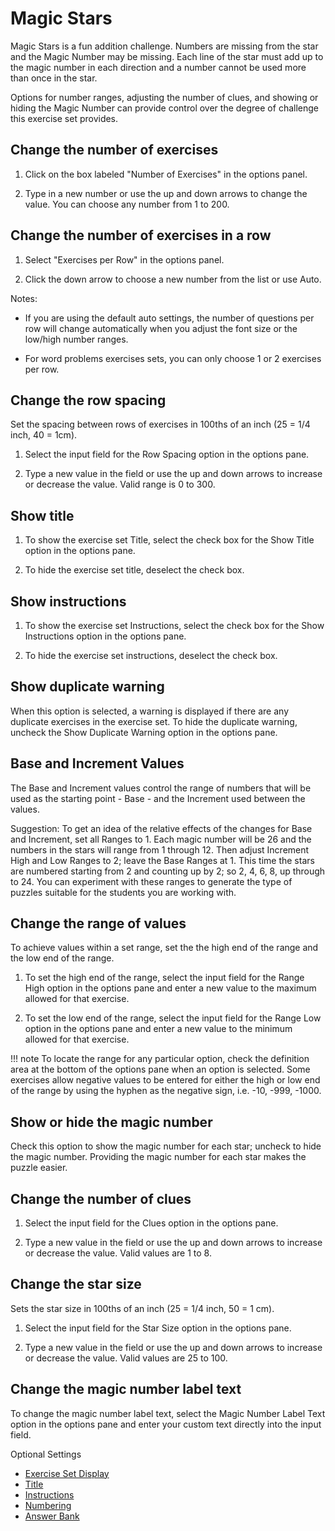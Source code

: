 # Magic Stars

Magic Stars is a fun addition challenge. Numbers are missing from the star and the Magic Number may be missing. Each line of the star must add up to the magic number in each direction and a number cannot be used more than once in the star.

Options for number ranges, adjusting the number of clues, and showing or hiding the Magic Number can provide control over the degree of challenge this exercise set provides.

## Change the number of exercises

1. Click on the box labeled "Number of Exercises" in the options panel.

2. Type in a new number or use the up and down arrows to change the value. You can choose any number from 1 to 200.

## Change the number of exercises in a row

1. Select "Exercises per Row" in the options panel.

2. Click the down arrow to choose a new number from the list or use Auto.

Notes:

- If you are using the default auto settings, the number of questions per row will change automatically when you adjust the font size or the low/high number ranges.

- For word problems exercises sets, you can only choose 1 or 2 exercises per row.

## Change the row spacing

Set the spacing between rows of exercises in 100ths of an inch (25 = 1/4 inch, 40 = 1cm).

1. Select the input field for the Row Spacing option in the options pane.

2. Type a new value in the field or use the up and down arrows to increase or decrease the value. Valid range is 0 to 300.

## Show title

1. To show the exercise set Title, select the check box for the Show Title option in the options pane.

2. To hide the exercise set title, deselect the check box.

## Show instructions

1. To show the exercise set Instructions, select the check box for the Show Instructions option in the options pane.

2. To hide the exercise set instructions, deselect the check box.

## Show duplicate warning

When this option is selected, a warning is displayed if there are any duplicate exercises in the exercise set. To hide the duplicate warning, uncheck the Show Duplicate Warning option in the options pane.

## Base and Increment Values

The Base and Increment values control the range of numbers that will be used as the starting point - Base - and the Increment used between the values.

Suggestion: To get an idea of the relative effects of the changes for Base and Increment, set all Ranges to 1. Each magic number will be 26 and the numbers in the stars will range from 1 through 12. Then adjust Increment High and Low Ranges to 2; leave the Base Ranges at 1. This time the stars are numbered starting from 2 and counting up by 2; so 2, 4, 6, 8, up through to 24. You can experiment with these ranges to generate the type of puzzles suitable for the students you are working with.

## Change the range of values

To achieve values within a set range, set the the high end of the range and the low end of the range.

1. To set the high end of the range, select the input field for the Range High option in the options pane and enter a new value to the maximum allowed for that exercise.

2. To set the low end of the range, select the input field for the Range Low option in the options pane and enter a new value to the minimum allowed for that exercise.

!!! note
    To locate the range for any particular option, check the definition area at the bottom of the options pane when an option is selected. Some exercises allow negative values to be entered for either the high or low end of the range by using the hyphen as the negative sign, i.e. -10, -999, -1000.

## Show or hide the magic number

Check this option to show the magic number for each star; uncheck to hide the magic number. Providing the magic number for each star makes the puzzle easier.

## Change the number of clues

1. Select the input field for the Clues option in the options pane.

2. Type a new value in the field or use the up and down arrows to increase or decrease the value. Valid values are 1 to 8.

## Change the star size

Sets the star size in 100ths of an inch (25 = 1/4 inch, 50 = 1 cm).

1. Select the input field for the Star Size option in the options pane.

2. Type a new value in the field or use the up and down arrows to increase or decrease the value. Valid values are 25 to 100.

## Change the magic number label text

To change the magic number label text, select the Magic Number Label Text option in the options pane and enter your custom text directly into the input field.

Optional Settings

- [Exercise Set Display](../../options/exercise-set-display-options.md)
- [Title](../../options/title-display-options.md)
- [Instructions](../../options/instructions-display-options.md)
- [Numbering](../../options/numbering-display-options.md)
- [Answer Bank](../../options/answer-bank-display-options.md)
